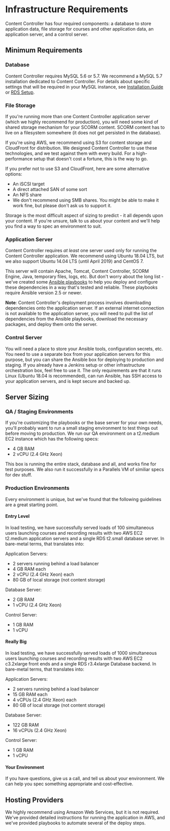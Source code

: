 # Infrastructure Requirements

Content Controller has four required components: a database to store application data, file storage for courses and other application data, an application server, and a control server.

## Minimum Requirements

### Database

Content Controller requires MySQL 5.6 or 5.7.  We recommend a MySQL 5.7 installation dedicated to Content Controller.  For details about specific settings that will be required in your MySQL instance, see [Installation Guide](QuickStart.md) or [RDS Setup](aws/RDS.md).

### File Storage

If you're running more than one Content Controller application server (which we highly recommend for production), you will need some kind of shared storage mechanism for your SCORM content. SCORM content has to live on a filesystem somewhere (it does not get persisted in the database).

If you're using AWS, we recommend using S3 for content storage and CloudFront for distribution. We designed Content Controller to use these technologies, and we test against them with every build. For a high-performance setup that doesn't cost a fortune, this is the way to go.

If you prefer not to use S3 and CloudFront, here are some alternative options:

- An iSCSI target
- A direct attached SAN of some sort
- An NFS share
- We don't recommend using SMB shares. You might be able to make it work fine, but please don't ask us to support it.

Storage is the most difficult aspect of sizing to predict - it all depends upon your content.  If you're unsure, talk to us about your content and we'll help you find a way to spec an environment to suit.

### Application Server

Content Controller requires _at least_ one server used only for running the Content Controller application.  We recommend using Ubuntu 18.04 LTS, but we also support Ubuntu 14.04 LTS (until April 2019) and CentOS 7.

This server will contain Apache, Tomcat, Content Controller, SCORM Engine, Java, temporary files, logs, etc.  But don't worry about the long list - we've created some [Ansible playbooks](DeployTools.md) to help you deploy and configure these dependencies in a way that's tested and reliable. These playbooks require Ansible version 2.5 or newer.

**Note**: Content Controller's deployment process involves downloading dependencies onto the application server. If an external internet connection is not available to the application server, you will need to pull the list of dependencies from the Ansible playbooks, download the necessary packages, and deploy them onto the server.

### Control Server

You will need a place to store your Ansible tools, configuration secrets, etc.  You need to use a separate box from your application servers for this purpose, but you can share the Ansible box for deploying to production and staging.  If you already have a Jenkins setup or other infrastructure orchestration box, feel free to use it.  The only requirements are that it runs Linux (Ubuntu 18.04 is recommended), can run Ansible, has SSH access to your application servers, and is kept secure and backed up.

## Server Sizing

### QA / Staging Environments

If you're customizing the playbooks or the base server for your own needs, you'll probably want to run a small staging environment to test things out before moving to production.  We run our QA environment on a t2.medium EC2 instance which has the following specs:

- 4 GB RAM
- 2 vCPU (2.4 GHz Xeon)

This box is running the entire stack, database and all, and works fine for test purposes.  We also run it successfully in a Parallels VM of similiar specs for dev stuff.

### Production Environments

Every environment is unique, but we've found that the following guidelines are a great starting point.

#### Entry Level

In load testing, we have successfully served loads of 100 simultaneous users launching courses and recording results with two AWS EC2 t2.medium application servers and a single RDS t2.small database server. In bare-metal terms, that translates into:

Application Servers:

- 2 servers running behind a load balancer
- 4 GB RAM each
- 2 vCPU (2.4 GHz Xeon) each
- 80 GB of local storage (not content storage)

Database Server:

- 2 GB RAM
- 1 vCPU (2.4 GHz Xeon)

Control Server:

- 1 GB RAM
- 1 vCPU

#### Really Big

In load testing, we have successfully served loads of 1000 simultaneous users launching courses and recording results with two AWS EC2 c3.2xlarge front ends and a single RDS r3.4xlarge Database backend. In bare-metal terms, that translates into:

Application Servers:

- 2 servers running behind a load balancer
- 15 GB RAM each
- 4 vCPUs (2.4 GHz Xeon) each
- 80 GB of local storage (not content storage)

Database Server:

- 122 GB RAM
- 16 vCPUs (2.4 GHz Xeon)

Control Server:

- 1 GB RAM
- 1 vCPU

#### Your Environment

If you have questions, give us a call, and tell us about your environment.  We can help you spec something appropriate and cost-effective.

## Hosting Providers

We highly recommend using Amazon Web Services, but it is not required.  We've provided detailed instructions for running the application in AWS, and we've provided playbooks to automate several of the deploy steps.
